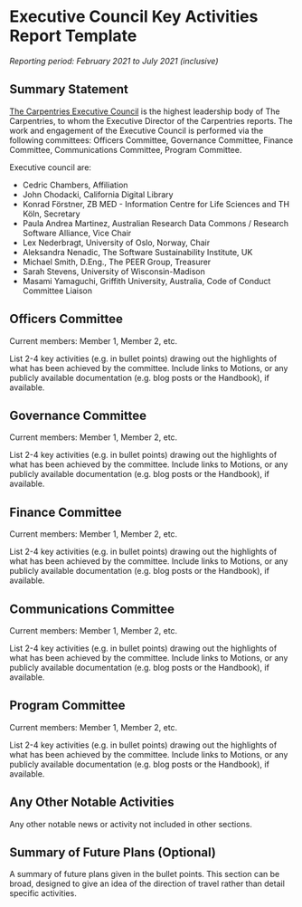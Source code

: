 # Executive Council Key Activities Report Template
*Reporting period: February 2021 to July 2021 (inclusive)*

## Summary Statement
[The Carpentries Executive Council](https://docs.carpentries.org/topic_folders/governance/executive-council.html) is the highest leadership body of The Carpentries, to whom the Executive Director of the Carpentries reports. The work and engagement of the Executive Council is performed via the following committees: Officers Committee, Governance Committee, Finance Committee, Communications Committee, Program Committee. 

Executive council are: 
- Cedric Chambers, Affiliation
- John Chodacki, California Digital Library
- Konrad Förstner, ZB MED - Information Centre for Life Sciences and TH Köln, Secretary
- Paula Andrea Martinez, Australian Research Data Commons / Research Software Alliance, Vice Chair
- Lex Nederbragt, University of Oslo, Norway, Chair
- Aleksandra Nenadic, The Software Sustainability Institute, UK
- Michael Smith, D.Eng., The PEER Group, Treasurer
- Sarah Stevens, University of Wisconsin-Madison
- Masami Yamaguchi, Griffith University, Australia, Code of Conduct Committee Liaison


## Officers Committee
Current members:  Member 1, Member 2, etc.

List 2-4 key activities (e.g. in bullet points) drawing out the highlights of what has been achieved by the committee. Include links to Motions, or any publicly available documentation (e.g. blog posts or the Handbook), if available. 

## Governance Committee
Current members:  Member 1, Member 2, etc.

List 2-4 key activities (e.g. in bullet points) drawing out the highlights of what has been achieved by the committee. Include links to Motions, or any publicly available documentation (e.g. blog posts or the Handbook), if available. 

## Finance Committee
Current members:  Member 1, Member 2, etc.

List 2-4 key activities (e.g. in bullet points) drawing out the highlights of what has been achieved by the committee. Include links to Motions, or any publicly available documentation (e.g. blog posts or the Handbook), if available. 

## Communications Committee 
Current members:  Member 1, Member 2, etc.

List 2-4 key activities (e.g. in bullet points) drawing out the highlights of what has been achieved by the committee. Include links to Motions, or any publicly available documentation (e.g. blog posts or the Handbook), if available.  

## Program Committee
Current members:  Member 1, Member 2, etc.

List 2-4 key activities (e.g. in bullet points) drawing out the highlights of what has been achieved by the committee. Include links to Motions, or any publicly available documentation (e.g. blog posts or the Handbook), if available. 

## Any Other Notable Activities
Any other notable news or activity not included in other sections.

## Summary of Future Plans (Optional)
A summary of future plans given in the bullet points. This section can be broad, designed to give an idea of the direction of travel rather than detail specific activities.
 
